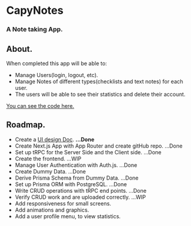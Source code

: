 # CapyNotes

### A Note taking App.

## About.

When completed this app will be able to:

- Manage Users(login, logout, etc).
- Manage Notes of different types(checklists and text notes) for each user.
- The users will be able to see their statistics and delete their account.

[You can see the code here.](https://github.com/tBaronDar/capynotes)

## Roadmap.

- Create a [UI design Doc](https://design.penpot.app/#/view/a5adc15f-fb38-8092-8005-3df5d897563e?page-id=a5adc15f-fb38-8092-8005-3df5d897563f&section=interactions&index=0&share-id=40b5cf7c-e089-81bd-8005-435a23e2c88c). **...Done**
- Create Next.js App with App Router and create gitHub repo. ...Done
- Set up tRPC for the Server Side and the Client side. ...Done
- Create the frontend. ...WIP
- Manage User Authentication with Auth.js. ...Done
- Create Dummy Data. ...Done
- Derive Prisma Schema from Dummy Data. ...Done
- Set up Prisma ORM with PostgreSQL. ...Done
- Write CRUD operations with tRPC end points. ...Done
- Verify CRUD work and are uploaded correctly. ...WIP
- Add responsiveness for small screens.
- Add animations and graphics.
- Add a user profile menu, to view statistics.
